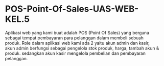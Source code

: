 # POS-Point-Of-Sales-UAS-WEB-KEL.5
Aplikasi web yang kami buat adalah POS (Point Of Sales) yang berguna sebagai tempat pembayaran para pelanggan dalam membeli sebuah produk. Role dalam aplikasi web kami ada 2 yaitu akun admin dan kasir, akun admin berfungsi sebagai pengelola stok produk, harga, tambah akun &amp; produk. sedangkan akun kasir mengelola pembelian dan pembayaran pelanggan.
